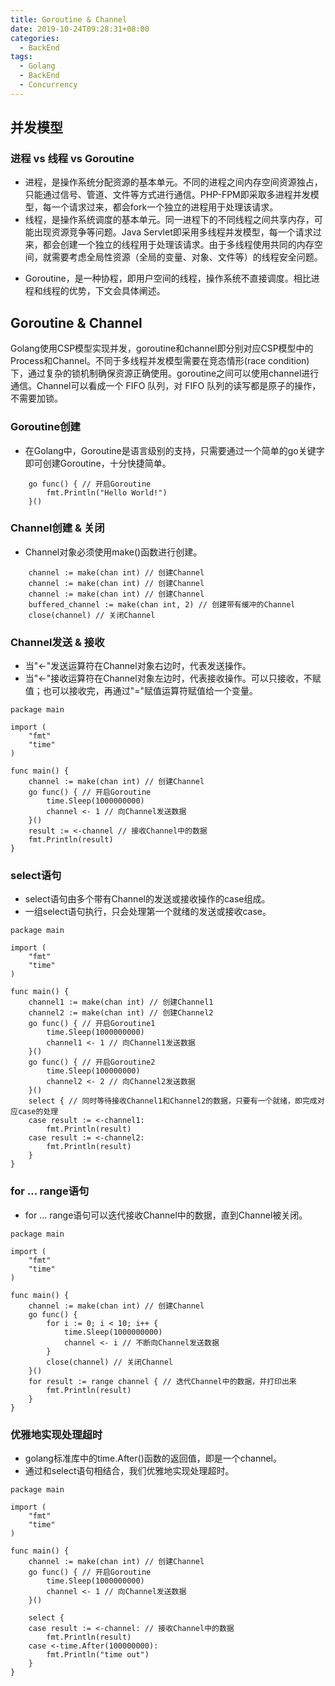 ```yaml
---
title: Goroutine & Channel
date: 2019-10-24T09:28:31+08:00
categories:
  - BackEnd
tags:
  - Golang
  - BackEnd
  - Concurrency
---
```


## 并发模型

### 进程 vs 线程 vs Goroutine

- 进程，是操作系统分配资源的基本单元。不同的进程之间内存空间资源独占，只能通过信号、管道、文件等方式进行通信。PHP-FPM即采取多进程并发模型，每一个请求过来，都会fork一个独立的进程用于处理该请求。
- 线程，是操作系统调度的基本单元。同一进程下的不同线程之间共享内存，可能出现资源竞争等问题。Java Servlet即采用多线程并发模型，每一个请求过来，都会创建一个独立的线程用于处理该请求。由于多线程使用共同的内存空间，就需要考虑全局性资源（全局的变量、对象、文件等）的线程安全问题。
<!-- more -->
- Goroutine，是一种协程，即用户空间的线程，操作系统不直接调度。相比进程和线程的优势，下文会具体阐述。

## Goroutine & Channel

Golang使用CSP模型实现并发，goroutine和channel即分别对应CSP模型中的Process和Channel。不同于多线程并发模型需要在竞态情形(race condition)下，通过复杂的锁机制确保资源正确使用。goroutine之间可以使用channel进行通信。Channel可以看成一个 FIFO 队列，对 FIFO 队列的读写都是原子的操作，不需要加锁。

### Goroutine创建

- 在Golang中，Goroutine是语言级别的支持，只需要通过一个简单的go关键字即可创建Goroutine，十分快捷简单。

```golang
    go func() { // 开启Goroutine
        fmt.Println("Hello World!")
    }()
```

### Channel创建 & 关闭

- Channel对象必须使用make()函数进行创建。

```golang
	channel := make(chan int) // 创建Channel
    channel := make(chan int) // 创建Channel
	channel := make(chan int) // 创建Channel
	buffered_channel := make(chan int, 2) // 创建带有缓冲的Channel
	close(channel) // 关闭Channel
```

### Channel发送 & 接收

- 当"<-"发送运算符在Channel对象右边时，代表发送操作。
- 当"<-"接收运算符在Channel对象左边时，代表接收操作。可以只接收，不赋值；也可以接收完，再通过"="赋值运算符赋值给一个变量。

```golang
package main

import (
    "fmt"
    "time"
)

func main() {
    channel := make(chan int) // 创建Channel
    go func() { // 开启Goroutine
        time.Sleep(1000000000)
        channel <- 1 // 向Channel发送数据
    }()
    result := <-channel // 接收Channel中的数据
    fmt.Println(result)
}
```

### select语句

- select语句由多个带有Channel的发送或接收操作的case组成。
- 一组select语句执行，只会处理第一个就绪的发送或接收case。

```golang
package main

import (
    "fmt"
    "time"
)

func main() {
    channel1 := make(chan int) // 创建Channel1
    channel2 := make(chan int) // 创建Channel2
    go func() { // 开启Goroutine1
        time.Sleep(1000000000)
        channel1 <- 1 // 向Channel1发送数据
    }()
    go func() { // 开启Goroutine2
        time.Sleep(100000000)
        channel2 <- 2 // 向Channel2发送数据
    }()
    select { // 同时等待接收Channel1和Channel2的数据，只要有一个就绪，即完成对应case的处理
    case result := <-channel1:
        fmt.Println(result)
    case result := <-channel2:
        fmt.Println(result)
    }
}
```

### for … range语句

- for … range语句可以迭代接收Channel中的数据，直到Channel被关闭。

```golang
package main

import (
    "fmt"
    "time"
)

func main() {
    channel := make(chan int) // 创建Channel
    go func() {
        for i := 0; i < 10; i++ {
            time.Sleep(1000000000)
            channel <- i // 不断向Channel发送数据
        }
        close(channel) // 关闭Channel
    }()
    for result := range channel { // 迭代Channel中的数据，并打印出来
        fmt.Println(result)
    }
}
```

### 优雅地实现处理超时

- golang标准库中的time.After()函数的返回值，即是一个channel。
- 通过和select语句相结合，我们优雅地实现处理超时。

```golang
package main

import (
    "fmt"
    "time"
)

func main() {
    channel := make(chan int) // 创建Channel
    go func() { // 开启Goroutine
        time.Sleep(1000000000)
        channel <- 1 // 向Channel发送数据
    }()

    select {
    case result := <-channel: // 接收Channel中的数据
        fmt.Println(result)
    case <-time.After(100000000):
        fmt.Println("time out")
    }
}
```
